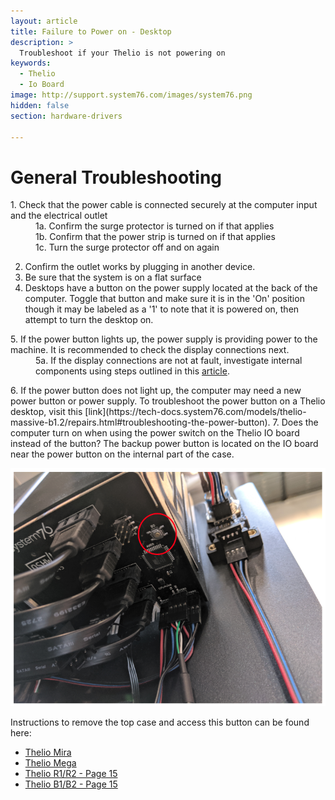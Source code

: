 ```yaml
---
layout: article
title: Failure to Power on - Desktop
description: >
  Troubleshoot if your Thelio is not powering on
keywords:
  - Thelio
  - Io Board
image: http://support.system76.com/images/system76.png
hidden: false
section: hardware-drivers

---
```


# General Troubleshooting

<dl>
   <dt>1. Check that the power cable is connected securely at the computer input and the electrical outlet </dt>
      <dd> 1a. Confirm the surge protector is turned on if that applies </dd>
      <dd> 1b. Confirm that the power strip is turned on if that applies </dd>
      <dd> 1c. Turn the surge protector off and on again </dd>
</dl>

2. Confirm the outlet works by plugging in another device.
3. Be sure that the system is on a flat surface
4. Desktops have a button on the power supply located at the back of the computer. Toggle that button and make sure it is in the 'On' position though it may be labeled as a '1' to note that it is powered on, then attempt to turn the desktop on.

<dl>
   <dt>5. If the power button lights up, the power supply is providing power to the machine. It is recommended to check the display connections next. </dt>
      <dd> 5a. If the display connections are not at fault, investigate internal components using steps outlined in this <a href="https://support.system76.com/articles/hardware-failure/">article</a>. </dd>
</dl>
6. If the power button does not light up, the computer may need a new power button or power supply. To troubleshoot the power button on a Thelio desktop, visit this [link](https://tech-docs.system76.com/models/thelio-massive-b1.2/repairs.html#troubleshooting-the-power-button).
7. Does the computer turn on when using the power switch on the Thelio IO board instead of the button? The backup power button is located on the IO board near the power button on the internal part of the case. 

![Thelio Io power button](/images/failure-power-on/thelio-io-power-button.png)

Instructions to remove the top case and access this button can be found here: 

- [Thelio Mira](https://tech-docs.system76.com/models/thelio-mira-r1.0/repairs.html#troubleshooting-the-power-button) 
- [Thelio Mega](https://tech-docs.system76.com/models/thelio-mega-r1.0/repairs.html#troubleshooting-the-power-button)
- [Thelio R1/R2 - Page 15](https://github.com/system76/docs/blob/gh-pages/service-manuals/pdfs/Thelio/R1/thelio-r1-service-manual.pdf)
- [Thelio B1/B2 - Page 15](https://github.com/system76/docs/blob/gh-pages/service-manuals/pdfs/Thelio/B1/thelio-b1-service-manual.pdf)
